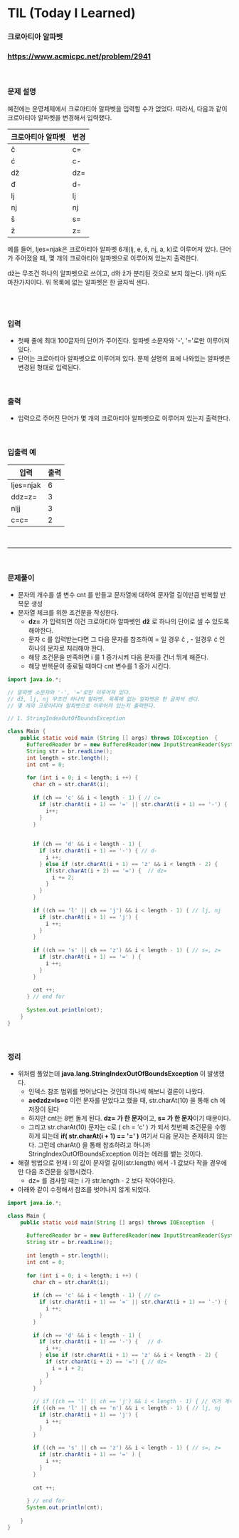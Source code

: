 # TIL (Today I Learned)

### 크로아티아 알파벳

###  https://www.acmicpc.net/problem/2941

<br>

### 문제 설명

예전에는 운영체제에서 크로아티아 알파벳을 입력할 수가 없었다. 따라서, 다음과 같이 크로아티아 알파벳을 변경해서 입력했다.

| 크로아티아 알파벳 | 변경 |
| :---------------- | :--- |
| č                 | c=   |
| ć                 | c-   |
| dž                | dz=  |
| đ                 | d-   |
| lj                | lj   |
| nj                | nj   |
| š                 | s=   |
| ž                 | z=   |

예를 들어, ljes=njak은 크로아티아 알파벳 6개(lj, e, š, nj, a, k)로 이루어져 있다. 단어가 주어졌을 때, 몇 개의 크로아티아 알파벳으로 이루어져 있는지 출력한다.

dž는 무조건 하나의 알파벳으로 쓰이고, d와 ž가 분리된 것으로 보지 않는다. lj와 nj도 마찬가지이다. 위 목록에 없는 알파벳은 한 글자씩 센다.

<br>

<!--more-->

<br>

### 입력

- 첫째 줄에 최대 100글자의 단어가 주어진다. 알파벳 소문자와 '-', '='로만 이루어져 있다.
- 단어는 크로아티아 알파벳으로 이루어져 있다. 문제 설명의 표에 나와있는 알파벳은 변경된 형태로 입력된다.

<br>

### 출력

- 입력으로 주어진 단어가 몇 개의 크로아티아 알파벳으로 이루어져 있는지 출력한다.

<br>

### 입출력 예

| 입력      | **출력** |
| --------- | -------- |
| ljes=njak | 6        |
| ddz=z=    | 3        |
| nljj      | 3        |
| c=c=      | 2        |

<br>

---------------



<br>



### 문제풀이

- 문자의 개수를 셀 변수 cnt 를 만들고 문자열에 대하여 문자열 길이만큼 반복할 반복문 생성 
- 문자열 체크를 위한 조건문을 작성한다. 
  -  **dz=** 가 입력되면 이건 크로아티아 알파벳인 **dž** 로 하나의 단어로 셀 수 있도록 해야한다. 
  - 문자 c 를 입력받는다면 그 다음 문자를 참조하여 = 일 경우 č , - 일경우 ć 인 하나의 문자로 처리해야 한다.
  - 해당 조건문을 만족하면 i 를 1 증가시켜 다음 문자를 건너 뛰게 해준다.
  - 해당 반복문이 종료될 때마다 cnt 변수를 1 증가 시킨다.

```java
import java.io.*;

// 알파벳 소문자와 '-', '='로만 이루어져 있다.
// dž, lj, nj 무조건 하나의 알파벳. 목록에 없는 알파벳은 한 글자씩 센다.
// 몇 개의 크로아티아 알파벳으로 이루어져 있는지 출력한다.

// 1. StringIndexOutOfBoundsException

class Main {
    public static void main (String [] args) throws IOException  {
      BufferedReader br = new BufferedReader(new InputStreamReader(System.in));
      String str = br.readLine();
      int length = str.length();
      int cnt = 0; 
      
      for (int i = 0; i < length; i ++) {
        char ch = str.charAt(i);
        
        if (ch == 'c' && i < length - 1) { // c=
          if (str.charAt(i + 1) == '=' || str.charAt(i + 1) == '-') {
            i++;		
          }
        }
            
            
        if (ch == 'd' && i < length - 1) {
          if (str.charAt(i + 1) == '-') { // d-
            i ++;
          } else if (str.charAt(i + 1) == 'z' && i < length - 2) {
            if(str.charAt(i + 2) == '=') {	// dz=
              i += 2;
            }
          }
        }
            
        if ((ch == 'l' || ch == 'j') && i < length - 1) { // lj, nj
          if (str.charAt(i + 1) == 'j') {
            i ++;
          }
        }
            
        if ((ch == 's' || ch == 'z') && i < length - 1) { // s=, z=
          if (str.charAt(i + 1) == '=' ) {
            i ++;
          }
        }
        
        cnt ++;     
      } // end for  
      
      System.out.println(cnt);
    }
}
```

<br>

### 정리

- 위처럼 풀었는데 **java.lang.StringIndexOutOfBoundsException** 이 발생했다.
  - 인덱스  참조 범위를 벗어났다는 것인데  하나씩 해보니 결론이 나왔다.
  - **aedzdz=ls=c** 이런 문자를 받았다고 했을 때, str.charAt(10) 을 통해 ch 에 저장이 된다
  - 하지만 cnt는 8번 돌게 된다. **dz= 가 한 문자**이고, **s= 가 한 문자**이기 때문이다.
  - 그리고 str.charAt(10) 문자는 c로 ( ch = 'c' ) 가 되서 첫번째 조건문을 수행하게 되는데 **if( str.charAt(i + 1) == '=' )** 여기서 다음 문자는 존재하지 않는다. 그런데 charAt() 을 통해 참조하려고 하니까 StringIndexOutOfBoundsException 이라는 에러를 뱉는 것이다.
- 해결 방법으로 현재 i 의 값이 문자열 길이(str.length) 에서 -1 값보다 작을 경우에만 다음 조건문을 실행시켰다.
  - dz= 를 검사할 때는 i 가 str.length - 2 보다 작아야한다.
- 아래와 같이 수정해서 참조를 벗어나지 않게 되었다.

```java
import java.io.*;

class Main {
    public static void main(String [] args) throws IOException  {
      
      BufferedReader br = new BufferedReader(new InputStreamReader(System.in));
      String str = br.readLine();
      
      int length = str.length();
      int cnt = 0; 
      
      for (int i = 0; i < length; i ++) {
        char ch = str.charAt(i);
        
        if (ch == 'c' && i < length - 1) { // c=
          if (str.charAt(i + 1) == '=' || str.charAt(i + 1) == '-') {
            i ++;		
          }
        }
            
        if (ch == 'd' && i < length - 1) {
          if (str.charAt(i + 1) == '-') {	// d- 
            i ++;
          } else if (str.charAt(i + 1) == 'z' && i < length - 2) {
            if (str.charAt(i + 2) == '=') {	// dz=
              i = i + 2;
            }
          }
        }
      
        // if ((ch == 'l' || ch == 'j') && i < length - 1) { // 이거 계속 lj 라고 써서 틀림 
        if ((ch == 'l' || ch == 'n') && i < length - 1) { // lj, nj
          if (str.charAt(i + 1) == 'j') {
            i ++;
          }
        }
      
        if ((ch == 's' || ch == 'z') && i < length - 1) { // s=, z=
          if (str.charAt(i + 1) == '=' ) {
            i ++;
          }
        }
      
        cnt ++;
        
      } // end for  
      System.out.println(cnt);
      
    }
}
```



